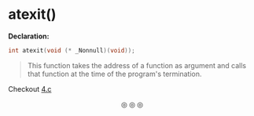 # atexit()
**Declaration:**
```c
int atexit(void (* _Nonnull)(void));
```
>This function takes the address of a function as argument and calls that function at the time of the program's termination.

Checkout [4.c](https://github.com/C0DER11101/GoingFurtherWithC/blob/MoreC/tests/4.c)

<p align="center">
&#9678; &#9678; &#9678;
</p>
